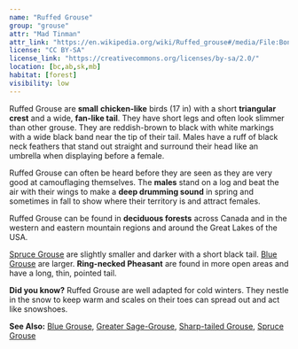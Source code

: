 ```yaml
---
name: "Ruffed Grouse"
group: "grouse"
attr: "Mad Tinman"
attr_link: "https://en.wikipedia.org/wiki/Ruffed_grouse#/media/File:Bonasa-umbellus-001edit1.jpg"
license: "CC BY-SA"
license_link: "https://creativecommons.org/licenses/by-sa/2.0/"
location: [bc,ab,sk,mb]
habitat: [forest]
visibility: low
---
```

Ruffed Grouse are **small** **chicken-like** birds (17 in) with a short **triangular crest** and a wide, **fan-like tail**. They have short legs and often look slimmer than other grouse. They are reddish-brown to black with white markings with a wide black band near the tip of their tail. Males have a ruff of black neck feathers that stand out straight and surround their head like an umbrella when displaying before a female.

Ruffed Grouse can often be heard before they are seen as they are very good at camouflaging themselves. The **males** stand on a log and beat the air with their wings to make a **deep drumming sound** in spring and sometimes in fall to show where their territory is and attract females.

Ruffed Grouse can be found in **deciduous forests** across Canada and in the western and eastern mountain regions and around the Great Lakes of the USA.

[Spruce Grouse](/birds/sprugrouse/) are slightly smaller and darker with a short black tail. [Blue Grouse](/birds/blugrouse/) are larger.  **Ring-necked Pheasant** are found in more open areas and have a long, thin, pointed tail.

**Did you know?** Ruffed Grouse are well adapted for cold winters. They nestle in the snow to keep warm and scales on their toes can spread out and act like snowshoes.

<!-- generated, do not edit -->
**See Also:**
[Blue Grouse](/birds/blugrouse/),
[Greater Sage-Grouse](/birds/gresage/),
[Sharp-tailed Grouse](/birds/shtgrouse/),
[Spruce Grouse](/birds/sprugrouse/)
